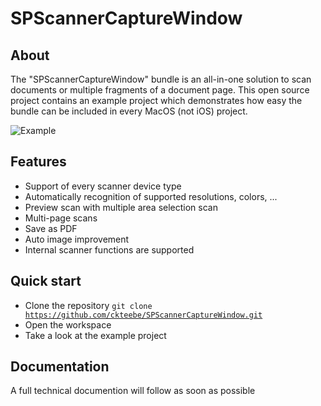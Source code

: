 # SPScannerCaptureWindow

## About
The "SPScannerCaptureWindow" bundle is an all-in-one solution to scan documents or multiple fragments of a document page. This open source project contains an example project which demonstrates how easy the bundle can be included in every MacOS (not iOS) project.

![Example](http://assets.saschapaulus.de/scw/example.png)

## Features
* Support of every scanner device type
* Automatically recognition of supported resolutions, colors, ...
* Preview scan with multiple area selection scan
* Multi-page scans
* Save as PDF
* Auto image improvement
* Internal scanner functions are supported

## Quick start
* Clone the repository <code>git clone https://github.com/ckteebe/SPScannerCaptureWindow.git</code>
* Open the workspace
* Take a look at the example project

## Documentation
A full technical documention will follow as soon as possible